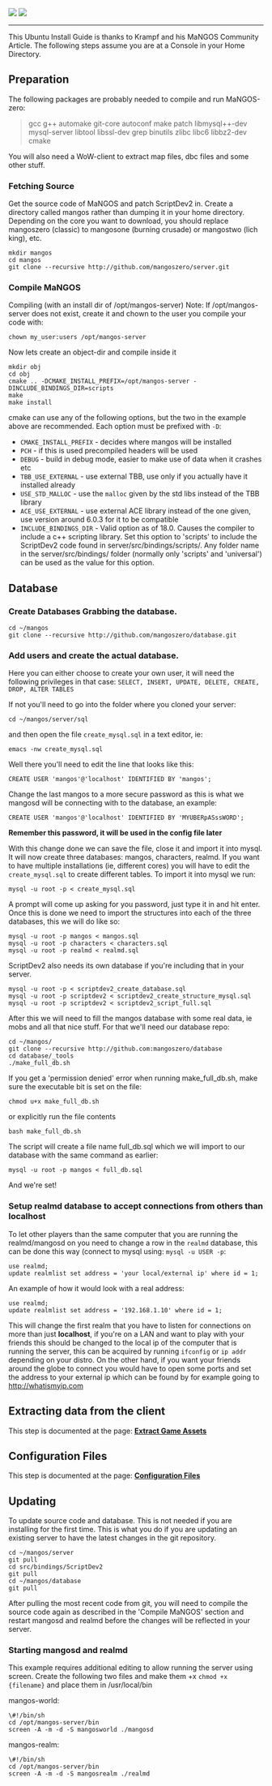[![](/wiki/icons/home.gif)](/wiki/Home.md) 
[![](/wiki/icons/back.gif)](/wiki/Installation%20Guides/Installation%20Guides.md) 

----------

This Ubuntu Install Guide is thanks to Krampf and his MaNGOS Community Article.  The following steps assume you are at a Console in your Home Directory.

## Preparation  
The following packages are probably needed to compile and run MaNGOS-zero:  

> gcc g++ automake git-core autoconf make patch libmysql++-dev mysql-server libtool libssl-dev grep binutils zlibc libc6 libbz2-dev cmake

You will also need a WoW-client to extract map files, dbc files and some other stuff.

### Fetching Source  
Get the source code of MaNGOS and patch ScriptDev2 in.  Create a directory called mangos rather than dumping it in your home directory. Depending on the core you want to download, you should replace mangoszero (classic) to mangosone (burning crusade) or mangostwo (lich king), etc.

    mkdir mangos  
    cd mangos  
    git clone --recursive http://github.com/mangoszero/server.git 

### Compile MaNGOS  
Compiling (with an install dir of /opt/mangos-server)  Note:  If /opt/mangos-server does not exist, create it and chown to the user you compile your code with:

    chown my_user:users /opt/mangos-server

Now lets create an object-dir and compile inside it

    mkdir obj
    cd obj
    cmake .. -DCMAKE_INSTALL_PREFIX=/opt/mangos-server -DINCLUDE_BINDINGS_DIR=scripts
    make  
    make install  

cmake can use any of the following options, but the two in the example above are recommended. Each option must be prefixed with `-D`:
 * `CMAKE_INSTALL_PREFIX` - decides where mangos will be installed
 * `PCH` - if this is used precompiled headers will be used
 * `DEBUG` - build in debug mode, easier to make use of data when it crashes etc
 * `TBB_USE_EXTERNAL` - use external TBB, use only if you actually have it installed already
 * `USE_STD_MALLOC` - use the `malloc` given by the std libs instead of the TBB library
 * `ACE_USE_EXTERNAL` - use external ACE library instead of the one given, use version around 6.0.3 for it
 to be compatible
 * `INCLUDE_BINDINGS_DIR` - Valid option as of 18.0. Causes the compiler to include a c++ scripting library. Set this option to 'scripts' to include the ScriptDev2 code found in server/src/bindings/scripts/. Any folder name in the server/src/bindings/ folder (normally only 'scripts' and 'universal') can be used as the value for this option.

## Database

### Create Databases  Grabbing the database.

    cd ~/mangos  
    git clone --recursive http://github.com/mangoszero/database.git  

### Add users and create the actual database. 

Here you can either choose to create your own user, it will need the following privileges in that case: 
`SELECT, INSERT, UPDATE, DELETE, CREATE, DROP, ALTER TABLES`

If not you'll need to go into the folder where you cloned your server:

    cd ~/mangos/server/sql

and then open the file `create_mysql.sql` in a text editor, ie:

    emacs -nw create_mysql.sql

Well there you'll need to edit the line that looks like this:

    CREATE USER 'mangos'@'localhost' IDENTIFIED BY 'mangos';

Change the last mangos to a more secure password as this is what we mangosd will be connecting with to the 
database, an example:

    CREATE USER 'mangos'@'localhost' IDENTIFIED BY 'MYUBERpASssWORD';

**Remember this password, it will be used in the config file later**

With this change done we can save the file, close it and import it into mysql. It will now create three 
databases: mangos, characters, realmd. If you want to have multiple installations (ie, different cores) 
you will have to edit the `create_mysql.sql` to create different tables. To import it into mysql we run:

    mysql -u root -p < create_mysql.sql

A prompt will come up asking for you password, just type it in and hit enter. Once this is done we need to 
import the structures into each of the three databases, this we will do like so:

    mysql -u root -p mangos < mangos.sql
    mysql -u root -p characters < characters.sql
    mysql -u root -p realmd < realmd.sql

ScriptDev2 also needs its own database if you're including that in your server.

    mysql -u root -p < scriptdev2_create_database.sql
    mysql -u root -p scriptdev2 < scriptdev2_create_structure_mysql.sql
    mysql -u root -p scriptdev2 < scriptdev2_script_full.sql

After this we will need to fill the mangos database with some real data, ie mobs and all that nice stuff.
For that we'll need our database repo:

    cd ~/mangos/
    git clone --recursive http://github.com:mangoszero/database
    cd database/_tools
    ./make_full_db.sh

If you get a 'permission denied' error when running make_full_db.sh, make sure the executable bit is set on the file:

    chmod u+x make_full_db.sh

or explicitly run the file contents

    bash make_full_db.sh

The script will create a file name full_db.sql which we will import to our database with the same command as earlier:

    mysql -u root -p mangos < full_db.sql

And we're set!

### Setup realmd database to accept connections from others than localhost
To let other players than the same computer that you are running the realmd/mangosd on you need to change a row in the `realmd` database, this can be done this way (connect to mysql using: `mysql -u USER -p`:

    use realmd;
    update realmlist set address = 'your local/external ip' where id = 1;

An example of how it would look with a real address:

    use realmd;
    update realmlist set address = '192.168.1.10' where id = 1;

This will change the first realm that you have to listen for connections on more than just **localhost**, if you're on a LAN and want to play with your friends this should be changed to the local ip of the computer that is running the server, this can be acquired by running `ifconfig` or `ip addr` depending on your distro. On the other hand, if you want your friends around the globe to connect you would have to open some ports and set the address to your external ip which can be found by for example going to http://whatismyip.com

## Extracting data from the client
This step is documented at the page: [**Extract Game Assets**](Extracting-Game-Assets)

## Configuration Files
This step is documented at the page: [**Configuration Files**](Configuration-Files)

## Updating  
To update source code and database. This is not needed if you are installing for the first time. This is what you do if you are updating an existing server to have the latest changes in the git repository.

    cd ~/mangos/server  
    git pull  
    cd src/bindings/ScriptDev2  
    git pull  
    cd ~/mangos/database  
    git pull  

After pulling the most recent code from git, you will need to compile the source code again as described in the 'Compile MaNGOS' section and restart mangosd and realmd before the changes will be reflected in your server.

### Starting mangosd and realmd  
This example requires additional editing to allow running the server using screen.  Create the following two files and make them +x  `chmod +x {filename}` and place them in /usr/local/bin

mangos-world:

    \#!/bin/sh  
    cd /opt/mangos-server/bin  
    screen -A -m -d -S mangosworld ./mangosd  

mangos-realm:

    \#!/bin/sh  
    cd /opt/mangos-server/bin  
    screen -A -m -d -S mangosrealm ./realmd  
